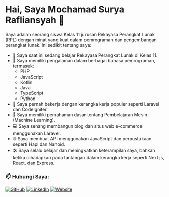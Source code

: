 # Hai, Saya Mochamad Surya Rafliansyah 👋

Saya adalah seorang siswa Kelas 11 jurusan Rekayasa Perangkat Lunak (RPL) dengan minat yang kuat dalam pemrograman dan pengembangan perangkat lunak. Ini sedikit tentang saya:

- 🌱 Saya saat ini sedang belajar Rekayasa Perangkat Lunak di Kelas 11.
- 💼 Saya memiliki pengalaman dalam berbagai bahasa pemrograman, termasuk:
  - PHP
  - JavaScript
  - Kotlin
  - Java
  - TypeScript
  - Python
- 🚀 Saya pernah bekerja dengan kerangka kerja populer seperti Laravel dan CodeIgniter.
- 🧠 Saya memiliki pemahaman dasar tentang Pembelajaran Mesin (Machine Learning).
- 💻 Saya senang membangun blog dan situs web e-commerce menggunakan Laravel.
- 🌐 Saya membuat API menggunakan JavaScript dan perpustakaan seperti Hapi dan Nanoid.
- 🛠 Saya selalu belajar dan meningkatkan keterampilan saya, bahkan ketika dihadapkan pada tantangan dalam kerangka kerja seperti Next.js, React, dan Express.

### 📫 Hubungi Saya:

[![GitHub](https://img.shields.io/badge/GitHub-NamaAnda-181717?style=for-the-badge&logo=github)](https://github.com/rafli21xrplc)
[![LinkedIn](https://img.shields.io/badge/LinkedIn-NamaAnda-0077B5?style=for-the-badge&logo=linkedin)](https://www.linkedin.com/in/mochamad-surya-rafliansyah-0505b6243/)
[![Website](https://img.shields.io/badge/Portofolio-WebsiteAnda-1abc9c?style=for-the-badge)](https://neuronprofile.vercel.app/)
